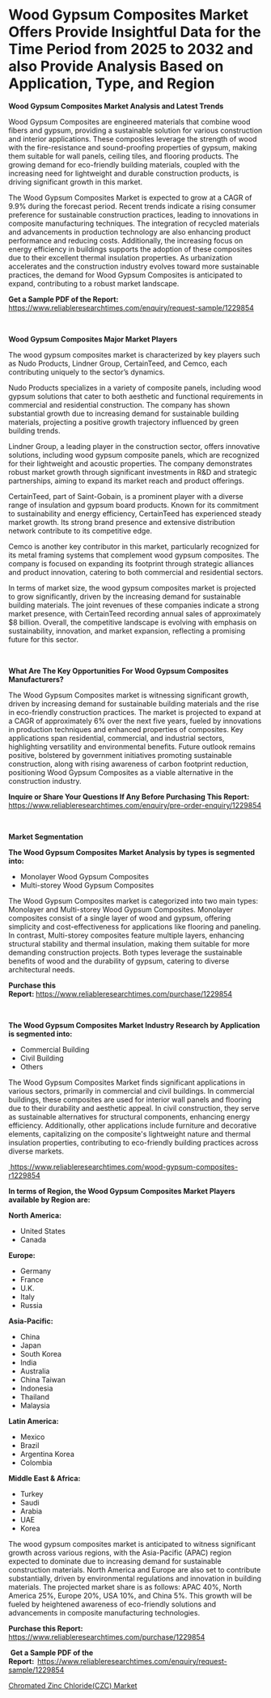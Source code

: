 <p><h1>Wood Gypsum Composites Market Offers Provide Insightful Data for the Time Period from 2025 to 2032 and also Provide Analysis Based on Application, Type, and Region</h1></p><p><strong>Wood Gypsum Composites Market Analysis and Latest Trends</strong></p>
<p><p>Wood Gypsum Composites are engineered materials that combine wood fibers and gypsum, providing a sustainable solution for various construction and interior applications. These composites leverage the strength of wood with the fire-resistance and sound-proofing properties of gypsum, making them suitable for wall panels, ceiling tiles, and flooring products. The growing demand for eco-friendly building materials, coupled with the increasing need for lightweight and durable construction products, is driving significant growth in this market.</p><p>The Wood Gypsum Composites Market is expected to grow at a CAGR of 9.9% during the forecast period. Recent trends indicate a rising consumer preference for sustainable construction practices, leading to innovations in composite manufacturing techniques. The integration of recycled materials and advancements in production technology are also enhancing product performance and reducing costs. Additionally, the increasing focus on energy efficiency in buildings supports the adoption of these composites due to their excellent thermal insulation properties. As urbanization accelerates and the construction industry evolves toward more sustainable practices, the demand for Wood Gypsum Composites is anticipated to expand, contributing to a robust market landscape.</p></p>
<p><strong>Get a Sample PDF of the Report:&nbsp;</strong> <a href="https://www.reliableresearchtimes.com/enquiry/request-sample/1229854?utm_campaign=2183&utm_medium=2&utm_source=Github&utm_content=ia&utm_term=02022025&utm_id=wood-gypsum-composites">https://www.reliableresearchtimes.com/enquiry/request-sample/1229854</a></p>
<p>&nbsp;</p>
<p><strong>Wood Gypsum Composites Major Market Players</strong></p>
<p><p>The wood gypsum composites market is characterized by key players such as Nudo Products, Lindner Group, CertainTeed, and Cemco, each contributing uniquely to the sector’s dynamics. </p><p>Nudo Products specializes in a variety of composite panels, including wood gypsum solutions that cater to both aesthetic and functional requirements in commercial and residential construction. The company has shown substantial growth due to increasing demand for sustainable building materials, projecting a positive growth trajectory influenced by green building trends.</p><p>Lindner Group, a leading player in the construction sector, offers innovative solutions, including wood gypsum composite panels, which are recognized for their lightweight and acoustic properties. The company demonstrates robust market growth through significant investments in R&D and strategic partnerships, aiming to expand its market reach and product offerings.</p><p>CertainTeed, part of Saint-Gobain, is a prominent player with a diverse range of insulation and gypsum board products. Known for its commitment to sustainability and energy efficiency, CertainTeed has experienced steady market growth. Its strong brand presence and extensive distribution network contribute to its competitive edge.</p><p>Cemco is another key contributor in this market, particularly recognized for its metal framing systems that complement wood gypsum composites. The company is focused on expanding its footprint through strategic alliances and product innovation, catering to both commercial and residential sectors.</p><p>In terms of market size, the wood gypsum composites market is projected to grow significantly, driven by the increasing demand for sustainable building materials. The joint revenues of these companies indicate a strong market presence, with CertainTeed recording annual sales of approximately $8 billion. Overall, the competitive landscape is evolving with emphasis on sustainability, innovation, and market expansion, reflecting a promising future for this sector.</p></p>
<p>&nbsp;</p>
<p><strong>What Are The Key Opportunities For Wood Gypsum Composites Manufacturers?</strong></p>
<p><p>The Wood Gypsum Composites market is witnessing significant growth, driven by increasing demand for sustainable building materials and the rise in eco-friendly construction practices. The market is projected to expand at a CAGR of approximately 6% over the next five years, fueled by innovations in production techniques and enhanced properties of composites. Key applications span residential, commercial, and industrial sectors, highlighting versatility and environmental benefits. Future outlook remains positive, bolstered by government initiatives promoting sustainable construction, along with rising awareness of carbon footprint reduction, positioning Wood Gypsum Composites as a viable alternative in the construction industry.</p></p>
<p><strong>Inquire or Share Your Questions If Any Before Purchasing This Report:</strong> <a href="https://www.reliableresearchtimes.com/enquiry/pre-order-enquiry/1229854?utm_campaign=2183&utm_medium=2&utm_source=Github&utm_content=ia&utm_term=02022025&utm_id=wood-gypsum-composites">https://www.reliableresearchtimes.com/enquiry/pre-order-enquiry/1229854</a></p>
<p>&nbsp;</p>
<p><strong>Market Segmentation</strong></p>
<p><strong>The Wood Gypsum Composites Market Analysis by types is segmented into:</strong></p>
<p><ul><li>Monolayer Wood Gypsum Composites</li><li>Multi-storey Wood Gypsum Composites</li></ul></p>
<p><p>The Wood Gypsum Composites market is categorized into two main types: Monolayer and Multi-storey Wood Gypsum Composites. Monolayer composites consist of a single layer of wood and gypsum, offering simplicity and cost-effectiveness for applications like flooring and paneling. In contrast, Multi-storey composites feature multiple layers, enhancing structural stability and thermal insulation, making them suitable for more demanding construction projects. Both types leverage the sustainable benefits of wood and the durability of gypsum, catering to diverse architectural needs.</p></p>
<p><strong>Purchase this Report:&nbsp;</strong><a href="https://www.reliableresearchtimes.com/purchase/1229854?utm_campaign=2183&utm_medium=2&utm_source=Github&utm_content=ia&utm_term=02022025&utm_id=wood-gypsum-composites">https://www.reliableresearchtimes.com/purchase/1229854</a></p>
<p>&nbsp;</p>
<p><strong>The Wood Gypsum Composites Market Industry Research by Application is segmented into:</strong></p>
<p><ul><li>Commercial Building</li><li>Civil Building</li><li>Others</li></ul></p>
<p><p>The Wood Gypsum Composites Market finds significant applications in various sectors, primarily in commercial and civil buildings. In commercial buildings, these composites are used for interior wall panels and flooring due to their durability and aesthetic appeal. In civil construction, they serve as sustainable alternatives for structural components, enhancing energy efficiency. Additionally, other applications include furniture and decorative elements, capitalizing on the composite's lightweight nature and thermal insulation properties, contributing to eco-friendly building practices across diverse markets.</p></p>
<p><a href="https://www.reliableresearchtimes.com/wood-gypsum-composites-r1229854?utm_campaign=2183&utm_medium=2&utm_source=Github&utm_content=ia&utm_term=02022025&utm_id=wood-gypsum-composites">&nbsp;https://www.reliableresearchtimes.com/wood-gypsum-composites-r1229854</a></p>
<p><strong>In terms of Region, the Wood Gypsum Composites Market Players available by Region are:</strong></p>
<p>
    <p> <strong> North America: </strong>
        <ul>
            <li>United States</li>
            <li>Canada</li>
        </ul>
        </p> 
    <p> <strong> Europe: </strong>
        <ul>
            <li>Germany</li>
            <li>France</li>
            <li>U.K.</li>
            <li>Italy</li>
            <li>Russia</li>
        </ul>
        </p> 
    <p> <strong> Asia-Pacific: </strong>
        <ul>
            <li>China</li>
            <li>Japan</li>
            <li>South Korea</li>
            <li>India</li>
            <li>Australia</li>
            <li>China Taiwan</li>
            <li>Indonesia</li>
            <li>Thailand</li>
            <li>Malaysia</li>
        </ul>
        </p> 
    <p> <strong> Latin America: </strong>
        <ul>
            <li>Mexico</li>
            <li>Brazil</li>
            <li>Argentina Korea</li>
            <li>Colombia</li>
        </ul>
        </p> 
    <p> <strong> Middle East & Africa: </strong>
        <ul>
            <li>Turkey</li>
            <li>Saudi</li>
            <li>Arabia</li>
            <li>UAE</li>
            <li>Korea</li>
        </ul>
    </p>
    </p>
<p><p>The wood gypsum composites market is anticipated to witness significant growth across various regions, with the Asia-Pacific (APAC) region expected to dominate due to increasing demand for sustainable construction materials. North America and Europe are also set to contribute substantially, driven by environmental regulations and innovation in building materials. The projected market share is as follows: APAC 40%, North America 25%, Europe 20%, USA 10%, and China 5%. This growth will be fueled by heightened awareness of eco-friendly solutions and advancements in composite manufacturing technologies.</p></p>
<p><strong>Purchase this Report: </strong><a href="https://www.reliableresearchtimes.com/purchase/1229854?utm_campaign=2183&utm_medium=2&utm_source=Github&utm_content=ia&utm_term=02022025&utm_id=wood-gypsum-composites">https://www.reliableresearchtimes.com/purchase/1229854</a></p>
<p>&nbsp;<strong>Get a Sample PDF of the Report:&nbsp;&nbsp;</strong><a href="https://www.reliableresearchtimes.com/enquiry/request-sample/1229854?utm_campaign=2183&utm_medium=2&utm_source=Github&utm_content=ia&utm_term=02022025&utm_id=wood-gypsum-composites">https://www.reliableresearchtimes.com/enquiry/request-sample/1229854</a></p>
<p><strong></strong></p>
<p><p><a href="https://github.com/SanjidaKhan901/Market-Research-Report-List-1/blob/main/chromated-zinc-chlorideczc-market.md?utm_campaign=2183&utm_medium=2&utm_source=Github&utm_content=ia&utm_term=02022025&utm_id=wood-gypsum-composites">Chromated Zinc Chloride(CZC) Market</a></p></p>
